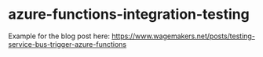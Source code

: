 # azure-functions-integration-testing
Example for the blog post here: https://www.wagemakers.net/posts/testing-service-bus-trigger-azure-functions
